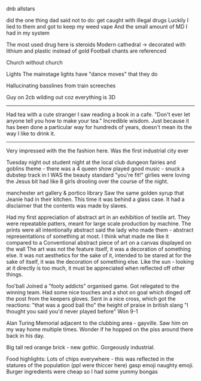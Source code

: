 dnb allstars

did the one thing dad said not to do: get caught with illegal drugs
Luckily I lied to them and got to keep my weed vape
And the small amount of MD I had in my system

The most used drug here is steroids
Modern cathedral -> decorated with lithium and plastic instead of gold
Football chants are referenced

Church without church

Lights
The mainstage lights have "dance moves" that they do

Hallucinating basslines from train screeches

Guy on 2cb wilding out coz everything is 3D

---

Had tea with a cute stranger I saw reading a book in a cafe.
"Don't ever let anyone tell you how to make your tea."
Incredible wisdom. Just because it has been done a particular way for hundreds of years, doesn't mean its the way I like to drink it.

---

Very impressed with the the fashion here.
Was the first industrial city ever

Tuesday night out
student night at the local club dungeon
fairies and goblins theme - there was a 4 queen show
played good music - snuck a dubstep track in
I WAS the beauty standard "you're fit!" girlies were loving the Jesus bit had like 8 girls drooling over the course of the night.

manchester art gallery & portico library
Saw the same golden syrup that Jeanie had in their kitchen. This time it was behind a glass case. It had a disclaimer that the contents was made by slaves.

Had my first appreciation of abstract art in an exhibition of textile art.
They were repeatable patters, meant for large scale production by machine. The prints were all intentionally abstract said the lady who made them - abstract representations of something at most.
I think what made me like it compared to a
Conventional abstract piece of art on a canvas displayed on the wall
The art was not the feature itself, it was a decoration of something else.
It was not aesthetics for the sake of it, intended to be stared at for the sake of itself, it was the decoration of something else.
Like the sun - looking at it directly is too much, it must be appreciated when reflected off other things.

foo'ball
Joined a "footy addicts" organised game. Got relegated to the winning team.
Had some nice touches and a shot on goal which dinged off the post from the keepers gloves.
Sent in a nice cross, which got the reactions:
"that was a good ball tho" the height of praise in british slang
"I thought you said you'd never played before"
Won 9-1

Alan Turing Memorial adjacent to the clubbing area - gayville.
Saw him on my way home multiple times.
Wonder if he hopped on the piss around there back in his day.

Big tall red orange brick - new gothic. Gorgeously industrial.

Food highlights:
Lots of chips everywhere - this was reflected in the statures of the population (ppl were thiccer here) gasp emoji naughty emoji.
Burger ingredients were cheap so I had some yummy bongas
